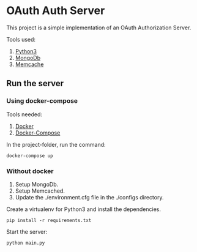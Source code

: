 # OAuth Auth Server

This project is a simple implementation of an OAuth Authorization Server.

Tools used:
1. [Python3](https://www.python.org/downloads/)
2. [MongoDb](https://docs.mongodb.com/manual/installation/)
3. [Memcache](https://memcached.org/downloads)

## Run the server

### Using docker-compose

Tools needed:
1. [Docker](https://docs.docker.com/get-docker/)
2. [Docker-Compose](https://docs.docker.com/compose/install/)

In the project-folder, run the command:
```
docker-compose up
```

### Without docker

1. Setup MongoDb.
2. Setup Memcached.
3. Update the ./environment.cfg file in the ./configs directory.

Create a virtualenv for Python3 and install the dependencies.
```
pip install -r requirements.txt
```

Start the server:
```
python main.py
```